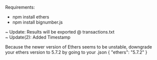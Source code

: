 Requirements:
- npm install ethers
- npm install bignumber.js

~ Update: Results will be exported @ transactions.txt <br>
~ Update(2): Added Timestamp

Because the newer version of Ethers seems to be unstable, downgrade your ethers version to 5.7.2 by going to your .json
{ "ethers": "5.7.2" }
